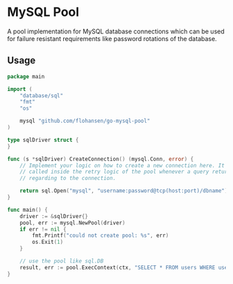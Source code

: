 # MySQL Pool

A pool implementation for MySQL database connections which can be used for
failure resistant requirements like password rotations of the database.

## Usage

```go
package main

import (
	"database/sql"
	"fmt"
	"os"

	mysql "github.com/flohansen/go-mysql-pool"
)

type sqlDriver struct {
}

func (s *sqlDriver) CreateConnection() (mysql.Conn, error) {
    // Implement your logic on how to create a new connection here. It will be
    // called inside the retry logic of the pool whenever a query returns a error
    // regarding to the connection.

	return sql.Open("mysql", "username:password@tcp(host:port)/dbname")
}

func main() {
	driver := &sqlDriver{}
	pool, err := mysql.NewPool(driver)
	if err != nil {
		fmt.Printf("could not create pool: %s", err)
		os.Exit(1)
	}

	// use the pool like sql.DB
	result, err := pool.ExecContext(ctx, "SELECT * FROM users WHERE username = ?", username)
}
```
